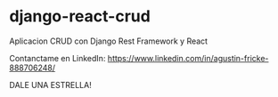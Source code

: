 # django-react-crud

Aplicacion CRUD con Django Rest Framework y React

Contanctame en LinkedIn: https://www.linkedin.com/in/agustin-fricke-888706248/

DALE UNA ESTRELLA!

